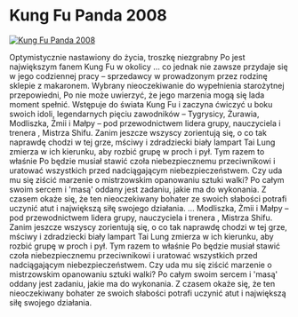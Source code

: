 Kung Fu Panda 2008 
=============
[![Kung Fu Panda 2008 ](http://vidos.pl/images/player.gif)](http://vidos.pl/kung-fu-panda-2008)

 Optymistycznie nastawiony do życia, troszkę niezgrabny Po jest największym fanem Kung Fu w okolicy … co jednak nie zawsze przydaje się w jego codziennej pracy – sprzedawcy w prowadzonym przez rodzinę sklepie z makaronem. Wybrany nieoczekiwanie do wypełnienia starożytnej przepowiedni, Po nie może uwierzyć, że jego marzenia mogą się lada moment spełnić. Wstępuje do świata Kung Fu i zaczyna ćwiczyć u boku swoich idoli, legendarnych pięciu zawodników – Tygrysicy, Żurawia, Modliszka, Żmii i Małpy – pod przewodnictwem lidera grupy, nauczyciela i trenera , Mistrza Shifu. Zanim jeszcze wszyscy zorientują się, o co tak naprawdę chodzi w tej grze, mściwy i zdradziecki biały lampart Tai Lung zmierza w ich kierunku, aby rozbić grupę w proch i pył. Tym razem to właśnie Po będzie musiał stawić czoła niebezpiecznemu przeciwnikowi i uratować wszystkich przed nadciągającym niebezpieczeństwem. Czy uda mu się ziścić marzenie o mistrzowskim opanowaniu sztuki walki? Po całym swoim sercem i 'masą' oddany jest zadaniu, jakie ma do wykonania. Z czasem okaże się, że ten nieoczekiwany bohater ze swoich słabości potrafi uczynić atut i największą siłę swojego działania.  ... Modliszka, Żmii i Małpy – pod przewodnictwem lidera grupy, nauczyciela i trenera , Mistrza Shifu. Zanim jeszcze wszyscy zorientują się, o co tak naprawdę chodzi w tej grze, mściwy i zdradziecki biały lampart Tai Lung zmierza w ich kierunku, aby rozbić grupę w proch i pył. Tym razem to właśnie Po będzie musiał stawić czoła niebezpiecznemu przeciwnikowi i uratować wszystkich przed nadciągającym niebezpieczeństwem. Czy uda mu się ziścić marzenie o mistrzowskim opanowaniu sztuki walki? Po całym swoim sercem i 'masą' oddany jest zadaniu, jakie ma do wykonania. Z czasem okaże się, że ten nieoczekiwany bohater ze swoich słabości potrafi uczynić atut i największą siłę swojego działania.
